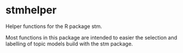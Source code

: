 # stmhelper
Helper functions for the R package stm.

Most functions in this package are intended to easier the selection and labelling of topic models build with the stm package. 
